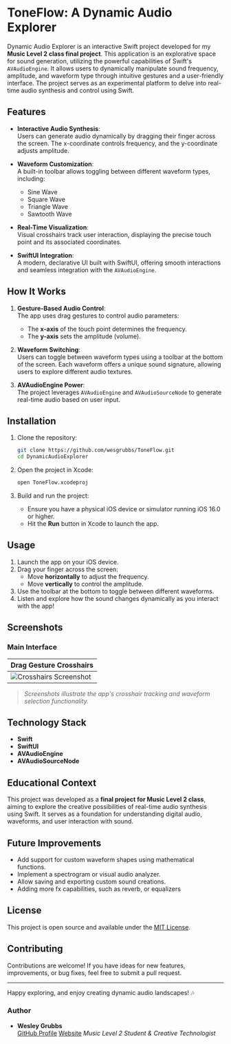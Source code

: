 # ToneFlow: A Dynamic Audio Explorer

Dynamic Audio Explorer is an interactive Swift project developed for my **Music Level 2 class final project**. This application is an explorative space for sound generation, utilizing the powerful capabilities of Swift's `AVAudioEngine`. It allows users to dynamically manipulate sound frequency, amplitude, and waveform type through intuitive gestures and a user-friendly interface. The project serves as an experimental platform to delve into real-time audio synthesis and control using Swift.

## Features

- **Interactive Audio Synthesis**:  
  Users can generate audio dynamically by dragging their finger across the screen. The x-coordinate controls frequency, and the y-coordinate adjusts amplitude.

- **Waveform Customization**:  
  A built-in toolbar allows toggling between different waveform types, including:
  - Sine Wave
  - Square Wave
  - Triangle Wave
  - Sawtooth Wave

- **Real-Time Visualization**:  
  Visual crosshairs track user interaction, displaying the precise touch point and its associated coordinates.

- **SwiftUI Integration**:  
  A modern, declarative UI built with SwiftUI, offering smooth interactions and seamless integration with the `AVAudioEngine`.

## How It Works

1. **Gesture-Based Audio Control**:  
   The app uses drag gestures to control audio parameters:
   - The **x-axis** of the touch point determines the frequency.
   - The **y-axis** sets the amplitude (volume).

2. **Waveform Switching**:  
   Users can toggle between waveform types using a toolbar at the bottom of the screen. Each waveform offers a unique sound signature, allowing users to explore different audio textures.

3. **AVAudioEngine Power**:  
   The project leverages `AVAudioEngine` and `AVAudioSourceNode` to generate real-time audio based on user input.

## Installation

1. Clone the repository:
   ```bash
   git clone https://github.com/wesgrubbs/ToneFlow.git
   cd DynamicAudioExplorer
   ```

2. Open the project in Xcode:
   ```bash
   open ToneFlow.xcodeproj
   ```

3. Build and run the project:
   - Ensure you have a physical iOS device or simulator running iOS 16.0 or higher.
   - Hit the **Run** button in Xcode to launch the app.

## Usage

1. Launch the app on your iOS device.
2. Drag your finger across the screen:
   - Move **horizontally** to adjust the frequency.
   - Move **vertically** to control the amplitude.
3. Use the toolbar at the bottom to toggle between different waveforms.
4. Listen and explore how the sound changes dynamically as you interact with the app!

## Screenshots

### Main Interface
| **Drag Gesture Crosshairs** |
|-----------------------------|
| ![Crosshairs Screenshot](screenshots/crosshairs.png) | 

> *Screenshots illustrate the app's crosshair tracking and waveform selection functionality.*

## Technology Stack

- **Swift**
- **SwiftUI**
- **AVAudioEngine**
- **AVAudioSourceNode**

## Educational Context

This project was developed as a **final project for Music Level 2 class**, aiming to explore the creative possibilities of real-time audio synthesis using Swift. It serves as a foundation for understanding digital audio, waveforms, and user interaction with sound.

## Future Improvements

- Add support for custom waveform shapes using mathematical functions.
- Implement a spectrogram or visual audio analyzer.
- Allow saving and exporting custom sound creations.
- Adding more fx capabilities, such as reverb, or equalizers

## License

This project is open source and available under the [MIT License](LICENSE).

## Contributing

Contributions are welcome! If you have ideas for new features, improvements, or bug fixes, feel free to submit a pull request.

---

Happy exploring, and enjoy creating dynamic audio landscapes! 🎶

### Author

- **Wesley Grubbs**  
  [GitHub Profile](https://github.com/wesgrubbs)
  [Website](https://www.wesleygrubbs.com)
  *Music Level 2 Student & Creative Technologist*
